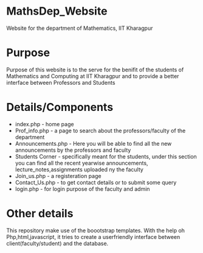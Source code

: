 # MathsDep_Website
Website for the department of Mathematics, IIT Kharagpur

# Purpose
Purpose of this website is to the serve for the benifit of the students of Mathematics and Computing at IIT Kharagpur and to provide a better interface between Professors and Students

# Details/Components
<ul>
  <li>index.php - home page<br></li>
  <li>Prof_info.php - a page to search about the professors/faculty of the department<br></li>
<li>Announcements.php - Here you will be able to find all the new announcements by the professors and faculty<br></li>
<li>Students Corner - specifically meant for the students, under this section you can find all the recent yearwise announcements,                               lecture_notes,assignments uploaded ny the faculty<br></li>
  <li>Join_us.php - a registeration page<br></li>
  <li>Contact_Us.php - to get contact details or to submit some query<br></li>
  <li>login.php - for login purpose of the faculty and admin<br></li>
  </ul>

# Other details
This repository make use of the boootstrap templates. With the help oh Php,html,javascript, it tries to create a userfriendly interface between client(faculty/student) and the database.  


